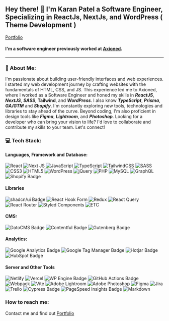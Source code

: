 ## Hey there! 👋 I'm Karan Patel a Software Engineer, Specializing in ReactJs, NextJs, and WordPress ( Theme Development )
[Portfolio](https://karanp.vercel.app/)

#### I'm a software engineer previously worked at [Axioned](https://axioned.com/).

---

### **💫 About Me:**
I'm passionate about building user-friendly interfaces and web experiences. I started my web development journey by crafting websites with the fundamentals of HTML, CSS, and JS. This experience led me to Axioned, where I worked as a Software Engineer and honed my skills in **_ReactJS_**, **_NextJS_**, **_SASS_**, **Tailwind**, and **_WordPress_**. I also know **_TypeScript_**, **_Prisma_**, **_GA/GTM_** and **_Shopify_**. I'm constantly exploring new tools, technologies and libraries to stay ahead of the curve. Beyond coding, I'm also proficient in design tools like **_Figma_**, **_Lightroom_**, and **_Photoshop_**. Looking for a developer who can bring your vision to life? I'd love to collaborate and contribute my skills to your team. Let's connect!

### **💻 Tech Stack:**

#### Languages, Framework and Database:
![React](https://img.shields.io/badge/react-%2320232a.svg?style=for-the-badge&logo=react&logoColor=%2361DAFB) ![Next JS](https://img.shields.io/badge/Next-black?style=for-the-badge&logo=next.js&logoColor=white) ![JavaScript](https://img.shields.io/badge/javascript-%23323330.svg?style=for-the-badge&logo=javascript&logoColor=%23F7DF1E) ![TypeScript](https://img.shields.io/badge/typescript-%23007ACC.svg?style=for-the-badge&logo=typescript&logoColor=white) ![TailwindCSS](https://img.shields.io/badge/tailwindcss-%2338B2AC.svg?style=for-the-badge&logo=tailwind-css&logoColor=white) ![SASS](https://img.shields.io/badge/SASS-hotpink.svg?style=for-the-badge&logo=SASS&logoColor=white) ![CSS3](https://img.shields.io/badge/css3-%231572B6.svg?style=for-the-badge&logo=css3&logoColor=white) ![HTML5](https://img.shields.io/badge/html5-%23E34F26.svg?style=for-the-badge&logo=html5&logoColor=white) ![WordPress](https://img.shields.io/badge/WordPress-%23117AC9.svg?style=for-the-badge&logo=WordPress&logoColor=white) ![jQuery](https://img.shields.io/badge/jquery-%230769AD.svg?style=for-the-badge&logo=jquery&logoColor=white) ![PHP](https://img.shields.io/badge/php-%23777BB4.svg?style=for-the-badge&logo=php&logoColor=white) ![MySQL](https://img.shields.io/badge/mysql-%2300000f.svg?style=for-the-badge&logo=mysql&logoColor=white) ![GraphQL](https://img.shields.io/badge/-GraphQL-E10098?style=for-the-badge&logo=graphql&logoColor=white) ![Shopify Badge](https://img.shields.io/badge/Shopify-7AB55C?logo=shopify&logoColor=fff&style=for-the-badge)

#### Libraries
![shadcn/ui Badge](https://img.shields.io/badge/shadcn%2Fui-000?logo=shadcnui&logoColor=fff&style=for-the-badge) ![React Hook Form](https://img.shields.io/badge/React%20Hook%20Form-%23EC5990.svg?style=for-the-badge&logo=reacthookform&logoColor=white) ![Redux](https://img.shields.io/badge/redux-%23593d88.svg?style=for-the-badge&logo=redux&logoColor=white) ![React Query](https://img.shields.io/badge/-React%20Query-FF4154?style=for-the-badge&logo=react%20query&logoColor=white) ![React Router](https://img.shields.io/badge/React_Router-CA4245?style=for-the-badge&logo=react-router&logoColor=white) ![Styled Components](https://img.shields.io/badge/styled--components-DB7093?style=for-the-badge&logo=styled-components&logoColor=white) ![ETC](https://img.shields.io/badge/ETC-000)

#### CMS:
![DatoCMS Badge](https://img.shields.io/badge/DatoCMS-FF7751?logo=datocms&logoColor=fff&style=for-the-badge) ![Contentful Badge](https://img.shields.io/badge/Contentful-2478CC?logo=contentful&logoColor=fff&style=for-the-badge) ![Gutenberg Badge](https://img.shields.io/badge/Gutenberg-000?logo=gutenberg&logoColor=fff&style=for-the-badge)

#### Analytics:
![Google Analytics Badge](https://img.shields.io/badge/Google%20Analytics-E37400?logo=googleanalytics&logoColor=fff&style=for-the-badge) ![Google Tag Manager Badge](https://img.shields.io/badge/Google%20Tag%20Manager-246FDB?logo=googletagmanager&logoColor=fff&style=for-the-badge) ![Hotjar Badge](https://img.shields.io/badge/Hotjar-FF3C00?logo=hotjar&logoColor=fff&style=for-the-badge) ![HubSpot Badge](https://img.shields.io/badge/HubSpot-FF7A59?logo=hubspot&logoColor=fff&style=for-the-badge)

#### Server and Other Tools
![Netlify](https://img.shields.io/badge/netlify-%23000000.svg?style=for-the-badge&logo=netlify&logoColor=#00C7B7) ![Vercel](https://img.shields.io/badge/vercel-%23000000.svg?style=for-the-badge&logo=vercel&logoColor=white)  ![WP Engine Badge](https://img.shields.io/badge/WP%20Engine-0ECAD4?logo=wpengine&logoColor=fff&style=for-the-badge) ![GitHub Actions Badge](https://img.shields.io/badge/GitHub%20Actions-2088FF?logo=githubactions&logoColor=fff&style=for-the-badge) ![Webpack](https://img.shields.io/badge/webpack-%238DD6F9.svg?style=for-the-badge&logo=webpack&logoColor=black) ![Vite](https://img.shields.io/badge/vite-%23646CFF.svg?style=for-the-badge&logo=vite&logoColor=white) ![Adobe Lightroom](https://img.shields.io/badge/Adobe%20Lightroom-31A8FF.svg?style=for-the-badge&logo=Adobe%20Lightroom&logoColor=white) ![Adobe Photoshop](https://img.shields.io/badge/adobe%20photoshop-%2331A8FF.svg?style=for-the-badge&logo=adobe%20photoshop&logoColor=white) ![Figma](https://img.shields.io/badge/figma-%23F24E1E.svg?style=for-the-badge&logo=figma&logoColor=white) ![Jira](https://img.shields.io/badge/jira-%230A0FFF.svg?style=for-the-badge&logo=jira&logoColor=white) ![Trello](https://img.shields.io/badge/Trello-%23026AA7.svg?style=for-the-badge&logo=Trello&logoColor=white) ![Cypress Badge](https://img.shields.io/badge/Cypress-69D3A7?logo=cypress&logoColor=fff&style=for-the-badge) ![PageSpeed Insights Badge](https://img.shields.io/badge/PageSpeed%20Insights-4285F4?logo=pagespeedinsights&logoColor=fff&style=for-the-badge) ![Markdown](https://img.shields.io/badge/markdown-%23000000.svg?style=for-the-badge&logo=markdown&logoColor=white)

### **How to reach me:**

Contact me and find out [Portfolio](https://karanp.vercel.app/)
<!--
**iamkaranpatel/iamkaranpatel** is a ✨ _special_ ✨ repository because its `README.md` (this file) appears on your GitHub profile.

Here are some ideas to get you started:

- 🔭 I’m currently working on ...
- 🌱 I’m currently learning ...
- 👯 I’m looking to collaborate on ...
- 🤔 I’m looking for help with ...
- 💬 Ask me about ...
- 📫 How to reach me: ...
- 😄 Pronouns: ...
- ⚡ Fun fact: ...
-->
